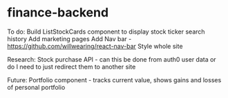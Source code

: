 # finance-backend<br>
To do:
Build ListStockCards component to display stock ticker search history
Add marketing pages
Add Nav bar - https://github.com/willwearing/react-nav-bar
Style whole site

Research:
Stock purchase API - can this be done from auth0 user data or do I need to just redirect them to another site 

Future:
Portfolio component - tracks current value, shows gains and losses of personal portfolio 



